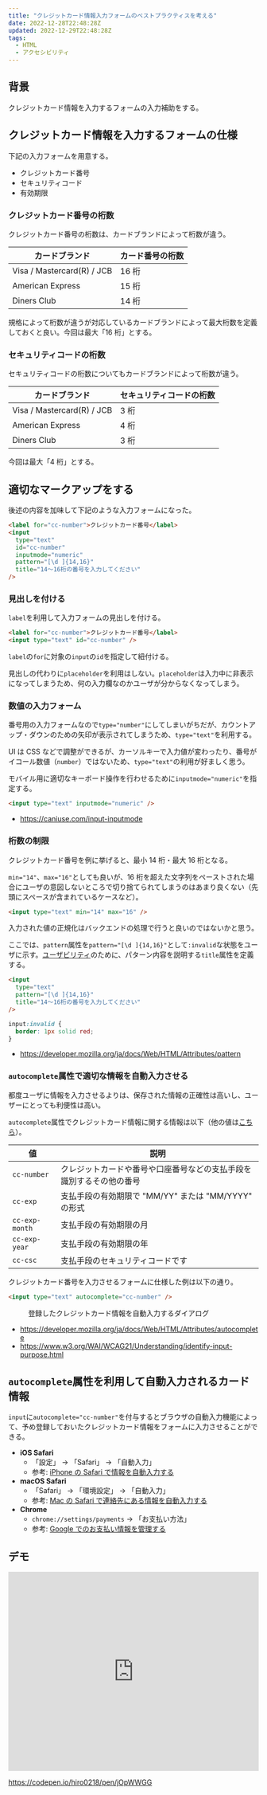 ```yaml
---
title: "クレジットカード情報入力フォームのベストプラクティスを考える"
date: 2022-12-28T22:48:28Z
updated: 2022-12-29T22:48:28Z
tags:
  - HTML
  - アクセシビリティ
---
```


## 背景

クレジットカード情報を入力するフォームの入力補助をする。

## クレジットカード情報を入力するフォームの仕様

下記の入力フォームを用意する。

- クレジットカード番号
- セキュリティコード
- 有効期限

### クレジットカード番号の桁数

クレジットカード番号の桁数は、カードブランドによって桁数が違う。

| カードブランド             | カード番号の桁数 |
| -------------------------- | ---------------- |
| Visa / Mastercard(R) / JCB | 16 桁            |
| American Express           | 15 桁            |
| Diners Club                | 14 桁            |

規格によって桁数が違うが対応しているカードブランドによって最大桁数を定義しておくと良い。今回は最大「16 桁」とする。

### セキュリティコードの桁数

セキュリティコードの桁数についてもカードブランドによって桁数が違う。

| カードブランド             | セキュリティコードの桁数 |
| -------------------------- | ------------------------ |
| Visa / Mastercard(R) / JCB | 3 桁                     |
| American Express           | 4 桁                     |
| Diners Club                | 3 桁                     |

今回は最大「4 桁」とする。

## 適切なマークアップをする

後述の内容を加味して下記のような入力フォームになった。

```html
<label for="cc-number">クレジットカード番号</label>
<input
  type="text"
  id="cc-number"
  inputmode="numeric"
  pattern="[\d ]{14,16}"
  title="14〜16桁の番号を入力してください"
/>
```

### 見出しを付ける

`label`を利用して入力フォームの見出しを付ける。

```html
<label for="cc-number">クレジットカード番号</label>
<input type="text" id="cc-number" />
```

`label`の`for`に対象の`input`の`id`を指定して紐付ける。

見出しの代わりに`placeholder`を利用はしない。`placeholder`は入力中に非表示になってしまうため、何の入力欄なのかユーザが分からなくなってしまう。

### 数値の入力フォーム

番号用の入力フォームなので`type="number"`にしてしまいがちだが、カウントアップ・ダウンのための矢印が表示されてしまうため、`type="text"`を利用する。

UI は CSS などで調整ができるが、カーソルキーで入力値が変わったり、番号がイコール数値（`number`）ではないため、`type="text"`の利用が好ましく思う。

モバイル用に適切なキーボード操作を行わせるために`inputmode="numeric"`を指定する。

```html
<input type="text" inputmode="numeric" />
```

- https://caniuse.com/input-inputmode

### 桁数の制限

クレジットカード番号を例に挙げると、最小 14 桁・最大 16 桁となる。

`min="14"`、`max="16"`としても良いが、16 桁を超えた文字列をペーストされた場合にユーザの意図しないところで切り捨てられてしまうのはあまり良くない（先頭にスペースが含まれているケースなど）。

```html
<input type="text" min="14" max="16" />
```

入力された値の正規化はバックエンドの処理で行うと良いのではないかと思う。

ここでは、`pattern`属性を`pattern="[\d ]{14,16}"`として`:invalid`な状態をユーザに示す。[ユーザビリティ](https://developer.mozilla.org/ja/docs/Web/HTML/Attributes/pattern#%E3%83%A6%E3%83%BC%E3%82%B6%E3%83%BC%E3%83%93%E3%83%AA%E3%83%86%E3%82%A3)のために、パターン内容を説明する`title`属性を定義する。

```html
<input
  type="text"
  pattern="[\d ]{14,16}"
  title="14〜16桁の番号を入力してください"
/>
```

```css
input:invalid {
  border: 1px solid red;
}
```

- https://developer.mozilla.org/ja/docs/Web/HTML/Attributes/pattern

### `autocomplete`属性で適切な情報を自動入力させる

都度ユーザに情報を入力させるよりは、保存された情報の正確性は高いし、ユーザーにとっても利便性は高い。

`autocomplete`属性でクレジットカード情報に関する情報は以下（他の値は[こちら](https://developer.mozilla.org/ja/docs/Web/HTML/Attributes/autocomplete#%E5%80%A4)）。

| 値             | 説明                                                                 |
| -------------- | -------------------------------------------------------------------- |
| `cc-number`    | クレジットカードや番号や口座番号などの支払手段を識別するその他の番号 |
| `cc-exp`       | 支払手段の有効期限で "MM/YY" または "MM/YYYY" の形式                 |
| `cc-exp-month` | 支払手段の有効期限の月                                               |
| `cc-exp-year`  | 支払手段の有効期限の年                                               |
| `cc-csc`       | 支払手段のセキュリティコードです                                     |

クレジットカード番号を入力させるフォームに仕様した例は以下の通り。

```html
<input type="text" autocomplete="cc-number" />
```

<figure>
  <img src="/images/autocomplete-input-creditcard-chrome.png" alt="">
  <figcaption>登録したクレジットカード情報を自動入力するダイアログ</figcaption>
</figure>

- https://developer.mozilla.org/ja/docs/Web/HTML/Attributes/autocomplete
- https://www.w3.org/WAI/WCAG21/Understanding/identify-input-purpose.html

## `autocomplete`属性を利用して自動入力されるカード情報

`input`に`autocomplete="cc-number"`を付与するとブラウザの自動入力機能によって、予め登録しておいたクレジットカード情報をフォームに入力させることができる。

- **iOS Safari**
  - 「設定」 → 「Safari」 → 「自動入力」
  - 参考: [iPhone の Safari で情報を自動入力する](https://support.apple.com/ja-jp/guide/iphone/iphccfb450b7/ios)
- **macOS Safari**
  - 「Safari」 → 「環境設定」 → 「自動入力」
  - 参考: [Mac の Safari で連絡先にある情報を自動入力する](https://support.apple.com/ja-jp/guide/safari/ibrwa6be5a8e/mac)
- **Chrome**
  - `chrome://settings/payments` → 「お支払い方法」
  - 参考: [Google でのお支払い情報を管理する](https://support.google.com/accounts/answer/9244912?hl=ja)

## デモ

<iframe height="400" style="width: 100%;" scrolling="no" title="input autocomplete (Simplify payment forms)" src="https://codepen.io/hiro0218/embed/jOpWWGG?default-tab=result&theme-id=light" frameborder="no" loading="lazy" allowtransparency="true" allowfullscreen="true">
  See the Pen <a href="https://codepen.io/hiro0218/pen/jOpWWGG">
  input autocomplete (Simplify payment forms)</a> by hiro (<a href="https://codepen.io/hiro0218">@hiro0218</a>)
  on <a href="https://codepen.io">CodePen</a>.
</iframe>

https://codepen.io/hiro0218/pen/jOpWWGG

